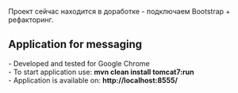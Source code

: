 Проект сейчас находится в доработке - подключаем Bootstrap + рефакторинг.

<H2>Application for messaging</H2>
- Developed and tested for Google Chrome <br>
- To start application use: <b>mvn clean install tomcat7:run</b><br>
- Application is available on: <b>http://localhost:8555/</b>
